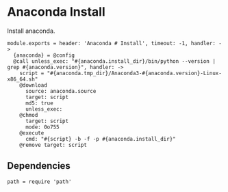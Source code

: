 
# Anaconda Install

Install anaconda.

    module.exports = header: 'Anaconda # Install', timeout: -1, handler: ->
      {anaconda} = @config
      @call unless_exec: "#{anaconda.install_dir}/bin/python --version | grep #{anaconda.version}", handler: ->
        script = "#{anaconda.tmp_dir}/Anaconda3-#{anaconda.version}-Linux-x86_64.sh"
        @download
          source: anaconda.source
          target: script
          md5: true
          unless_exec: 
        @chmod
          target: script
          mode: 0o755
        @execute
          cmd: "#{script} -b -f -p #{anaconda.install_dir}"
        @remove target: script

## Dependencies

    path = require 'path'
